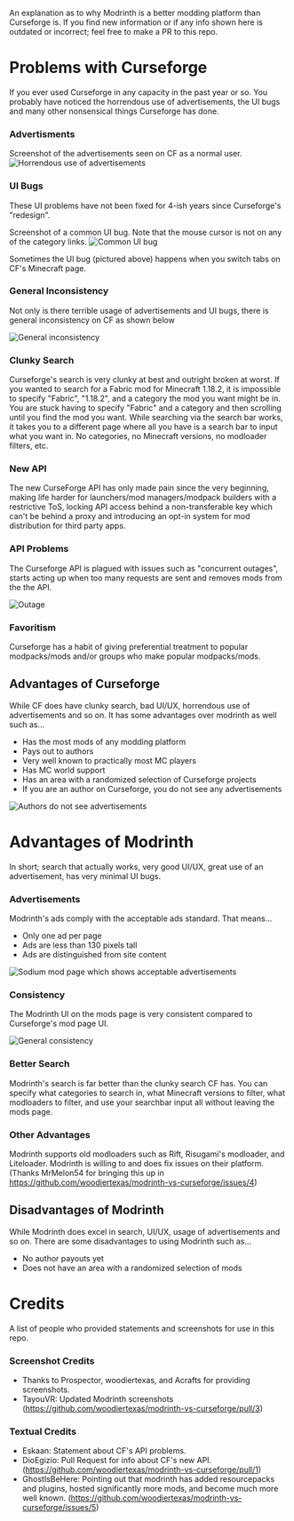 An explanation as to why Modrinth is a better modding platform than Curseforge is. If you find new information or if any info shown here is outdated or incorrect; feel free to make a PR to this repo.

# Problems with Curseforge
If you ever used Curseforge in any capacity in the past year or so. You probably have noticed the horrendous use of advertisements, the UI bugs and many other nonsensical things Curseforge has done. 

### Advertisments
Screenshot of the advertisements seen on CF as a normal user.
![Horrendous use of advertisements](https://user-images.githubusercontent.com/17211100/163896839-b325df01-a335-491f-a9eb-e81b98d9fb5a.png)

### UI Bugs
These UI problems have not been fixed for 4-ish years since Curseforge's "redesign".

Screenshot of a common UI bug. Note that the mouse cursor is not on any of the category links.
![Common UI bug](https://user-images.githubusercontent.com/17211100/163896872-ea1e08f0-d216-47df-8e57-4161295071c8.png)

Sometimes the UI bug (pictured above) happens when you switch tabs on CF's Minecraft page.

### General Inconsistency
Not only is there terrible usage of advertisements and UI bugs, there is general inconsistency on CF as shown below

![General inconsistency](https://user-images.githubusercontent.com/17211100/163896889-39763e70-ba75-4efd-b7e6-cd5855b63926.png)

### Clunky Search
Curseforge's search is very clunky at best and outright broken at worst. If you wanted to search for a Fabric mod for Minecraft 1.18.2, it is impossible to specify "Fabric", "1.18.2", and a category the mod you want might be in. You are stuck having to specify "Fabric" and a category and then scrolling until you find the mod you want. While searching via the search bar works, it takes you to a different page where all you have is a search bar to input what you want in. No categories, no Minecraft versions, no modloader filters, etc.

### New API
The new CurseForge API has only made pain since the very beginning, making life harder for launchers/mod managers/modpack builders with a restrictive ToS, locking API access behind a non-transferable key which can't be behind a proxy and introducing an opt-in system for mod distribution for third party apps.

### API Problems
The Curseforge API is plagued with issues such as "concurrent outages", starts acting up when too many requests are sent and removes mods from the the API.

![Outage](https://user-images.githubusercontent.com/17211100/163896672-36d28e3d-e01d-4c7d-ae04-58907bb24a35.jpg)

### Favoritism
Curseforge has a habit of giving preferential treatment to popular modpacks/mods and/or groups who make popular modpacks/mods.

## Advantages of Curseforge
While CF does have clunky search, bad UI/UX, horrendous use of advertisements and so on. It has some advantages over modrinth as well such as...
 - Has the most mods of any modding platform
 - Pays out to authors
 - Very well known to practically most MC players
 - Has MC world support
 - Has an area with a randomized selection of Curseforge projects
 - If you are an author on Curseforge, you do not see any advertisements

![Authors do not see advertisements](https://user-images.githubusercontent.com/17211100/163896862-799fcc50-08b2-488c-9e10-9491a933a947.png)

# Advantages of Modrinth
In short; search that actually works, very good UI/UX, great use of an advertisement, has very minimal UI bugs.

### Advertisements
Modrinth's ads comply with the acceptable ads standard. That means...
 - Only one ad per page
 - Ads are less than 130 pixels tall
 - Ads are distinguished from site content

![Sodium mod page which shows acceptable advertisements](https://user-images.githubusercontent.com/11874211/190928357-0442947a-2f89-466c-8fbe-9a64d76922ec.png)

### Consistency
The Modrinth UI on the mods page is very consistent compared to Curseforge's mod page UI.

![General consistency](https://user-images.githubusercontent.com/11874211/190928597-5236eec9-14f0-4fd2-b9fd-ef0ec62172e5.png)

### Better Search
Modrinth's search is far better than the clunky search CF has. You can specify what categories to search in, what Minecraft versions to filter, what modloaders to filter, and use your searchbar input all without leaving the mods page.

### Other Advantages
Modrinth supports old modloaders such as Rift, Risugami's modloader, and Liteloader.
Modrinth is willing to and does fix issues on their platform. (Thanks MrMelon54 for bringing this up in https://github.com/woodiertexas/modrinth-vs-curseforge/issues/4)

## Disadvantages of Modrinth
While Modrinth does excel in search, UI/UX, usage of advertisements and so on. There are some disadvantages to using Modrinth such as...
 - No author payouts yet
 - Does not have an area with a randomized selection of mods

# Credits
A list of people who provided statements and screenshots for use in this repo.

### Screenshot Credits
- Thanks to Prospector, woodiertexas, and Acrafts for providing screenshots.
- TayouVR: Updated Modrinth screenshots (https://github.com/woodiertexas/modrinth-vs-curseforge/pull/3)

### Textual Credits
- Eskaan: Statement about CF's API problems.
- DioEgizio: Pull Request for info about CF's new API. (https://github.com/woodiertexas/modrinth-vs-curseforge/pull/1)
- GhostIsBeHere: Pointing out that modrinth has added resourcepacks and plugins, hosted significantly more mods, and become much more well known. (https://github.com/woodiertexas/modrinth-vs-curseforge/issues/5)
